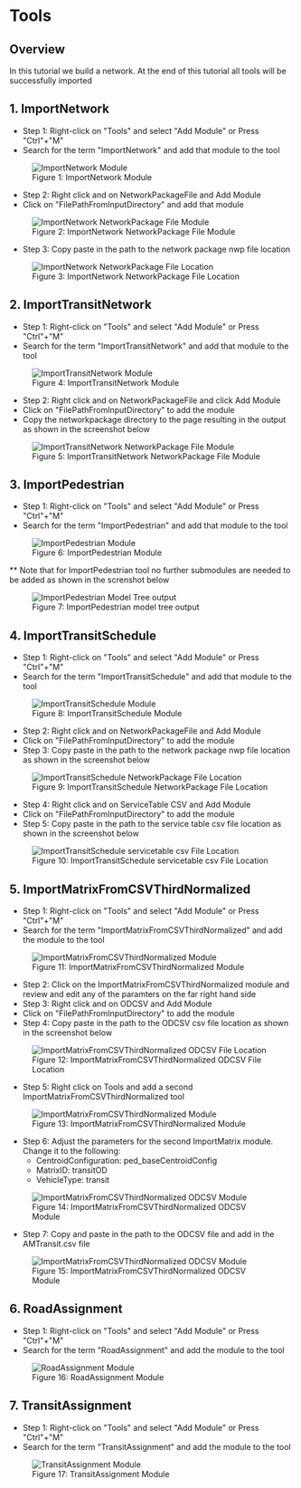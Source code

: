 # **Tools**

## Overview

In this tutorial we build a network. At the end of this tutorial all tools will be successfully imported

## 1. ImportNetwork 

* Step 1: Right-click on "Tools" and select "Add Module" or Press "Ctrl"+"M"
* Search for the term "ImportNetwork" and add that module to the tool

<figure>
    <img src="images/Image19.jpg"
         alt="ImportNetwork Module">
    <figcaption>Figure 1: ImportNetwork Module</figcaption>
</figure>

* Step 2: Right click and on NetworkPackageFile and Add Module
* Click on "FilePathFromInputDirectory" and add that module

<figure>
    <img src="images/Image20.jpg"
         alt="ImportNetwork NetworkPackage File Module">
    <figcaption>Figure 2: ImportNetwork NetworkPackage File Module</figcaption>
</figure>

* Step 3: Copy paste in the path to the network package nwp file location

<figure>
    <img src="images/Image21.jpg"
         alt="ImportNetwork NetworkPackage File Location">
    <figcaption>Figure 3: ImportNetwork NetworkPackage File Location</figcaption>
</figure>

## 2. ImportTransitNetwork
* Step 1: Right-click on "Tools" and select "Add Module" or Press "Ctrl"+"M"
* Search for the term "ImportTransitNetwork" and add that module to the tool

<figure>
    <img src="images/Image22.jpg"
         alt="ImportTransitNetwork Module">
    <figcaption>Figure 4: ImportTransitNetwork Module</figcaption>
</figure>

* Step 2: Right click and on NetworkPackageFile and click Add Module 
* Click on "FilePathFromInputDirectory" to add the module
* Copy the networkpackage directory to the page resulting in the output as shown in the screenshot below

<figure>
    <img src="images/Image23.jpg"
         alt="ImportTransitNetwork NetworkPackage File Module">
    <figcaption>Figure 5: ImportTransitNetwork NetworkPackage File Module</figcaption>
</figure>

## 3. ImportPedestrian
* Step 1: Right-click on "Tools" and select "Add Module" or Press "Ctrl"+"M"
* Search for the term "ImportPedestrian" and add that module to the tool

<figure>
    <img src="images/Image24.jpg"
         alt="ImportPedestrian Module">
    <figcaption>Figure 6: ImportPedestrian Module</figcaption>
</figure>

** Note that for ImportPedestrian tool no further submodules are needed to be added as shown in the screnshot below

<figure>
    <img src="images/Image25.jpg"
         alt="ImportPedestrian Model Tree output">
    <figcaption>Figure 7: ImportPedestrian model tree output</figcaption>
</figure>

## 4. ImportTransitSchedule
* Step 1: Right-click on "Tools" and select "Add Module" or Press "Ctrl"+"M"
* Search for the term "ImportTransitSchedule" and add that module to the tool

<figure>
    <img src="images/Image26.jpg"
         alt="ImportTransitSchedule Module">
    <figcaption>Figure 8: ImportTransitSchedule Module</figcaption>
</figure>

* Step 2: Right click and on NetworkPackageFile and Add Module
* Click on "FilePathFromInputDirectory" to add the module
* Step 3: Copy paste in the path to the network package nwp file location as shown in the screenshot below

<figure>
    <img src="images/Image27.jpg"
         alt="ImportTransitSchedule NetworkPackage File Location">
    <figcaption>Figure 9: ImportTransitSchedule NetworkPackage File Location</figcaption>
</figure>

* Step 4: Right click and on ServiceTable CSV and Add Module
* Click on "FilePathFromInputDirectory" to add the module
* Step 5: Copy paste in the path to the service table csv file location as shown in the screenshot below

<figure>
    <img src="images/Image28.jpg"
         alt="ImportTransitSchedule servicetable csv File Location">
    <figcaption>Figure 10: ImportTransitSchedule servicetable csv File Location</figcaption>
</figure>

## 5. ImportMatrixFromCSVThirdNormalized
* Step 1: Right-click on "Tools" and select "Add Module" or Press "Ctrl"+"M"
* Search for the term "ImportMatrixFromCSVThirdNormalized" and add the module to the tool

<figure>
    <img src="images/Image29.jpg"
         alt="ImportMatrixFromCSVThirdNormalized Module">
    <figcaption>Figure 11: ImportMatrixFromCSVThirdNormalized Module</figcaption>
</figure>

* Step 2: Click on the ImportMatrixFromCSVThirdNormalized module and review and edit any of the paramters on the far right hand side
* Step 3: Right click and on ODCSV and Add Module
* Click on "FilePathFromInputDirectory" to add the module
* Step 4: Copy paste in the path to the ODCSV csv file location as shown in the screenshot below

<figure>
    <img src="images/Image30.jpg"
         alt="ImportMatrixFromCSVThirdNormalized ODCSV File Location">
    <figcaption>Figure 12: ImportMatrixFromCSVThirdNormalized ODCSV File Location</figcaption>
</figure>

* Step 5: Right click on Tools and add a second ImportMatrixFromCSVThirdNormalized tool

<figure>
    <img src="images/Image31.jpg"
         alt="ImportMatrixFromCSVThirdNormalized Module">
    <figcaption>Figure 13: ImportMatrixFromCSVThirdNormalized Module</figcaption>
</figure>

* Step 6: Adjust the parameters for the second ImportMatrix module. Change it to the following:
    * CentroidConfiguration: ped_baseCentroidConfig
    * MatrixID: transitOD
    * VehicleType: transit 

<figure>
    <img src="images/Image35.jpg"
         alt="ImportMatrixFromCSVThirdNormalized ODCSV Module">
    <figcaption>Figure 14: ImportMatrixFromCSVThirdNormalized ODCSV Module</figcaption>
</figure>

* Step 7: Copy and paste in the path to the ODCSV file and add in the AMTransit.csv file

<figure>
    <img src="images/Image32.jpg"
         alt="ImportMatrixFromCSVThirdNormalized ODCSV Module">
    <figcaption>Figure 15: ImportMatrixFromCSVThirdNormalized ODCSV Module</figcaption>
</figure>

## 6. RoadAssignment
* Step 1: Right-click on "Tools" and select "Add Module" or Press "Ctrl"+"M"
* Search for the term "RoadAssignment" and add the module to the tool

<figure>
    <img src="images/Image33.jpg"
         alt="RoadAssignment Module">
    <figcaption>Figure 16: RoadAssignment Module</figcaption>
</figure>

## 7. TransitAssignment
* Step 1: Right-click on "Tools" and select "Add Module" or Press "Ctrl"+"M"
* Search for the term "TransitAssignment" and add the module to the tool

<figure>
    <img src="images/Image34.jpg"
         alt="TransitAssignment Module">
    <figcaption>Figure 17: TransitAssignment Module</figcaption>
</figure>